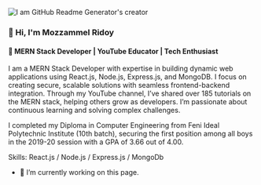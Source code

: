 ![I am GitHub Readme Generator's creator](https://res.cloudinary.com/dsh57dvqf/image/upload/v1728386791/Purple_Blue_Modern_Gaming_Youtube_Thumbnail_1_d5ojjf.png)
### 👋 Hi, I'm Mozzammel Ridoy
#### 🔹 MERN Stack Developer | YouTube Educator | Tech Enthusiast 

I am a MERN Stack Developer with expertise in building dynamic web applications using React.js, Node.js, Express.js, and MongoDB. I focus on creating secure, scalable solutions with seamless frontend-backend integration. Through my YouTube channel, I’ve shared over 185 tutorials on the MERN stack, helping others grow as developers. I’m passionate about continuous learning and solving complex challenges.

I completed my Diploma in Computer Engineering from Feni Ideal Polytechnic Institute (10th batch), securing the first position among all boys in the 2019-20 session with a GPA of 3.66 out of 4.00.

Skills: React.js / Node.js / Express.js / MongoDb

- 🔭 I’m currently working on this page. 




